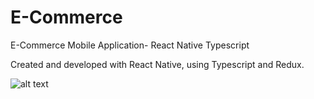# E-Commerce
E-Commerce Mobile Application- React Native Typescript

Created and developed with React Native, using Typescript and Redux.

![alt text](https://i.ibb.co/km0XzgH/Screen-Shot-2022-01-07-at-13-51-05.png)
